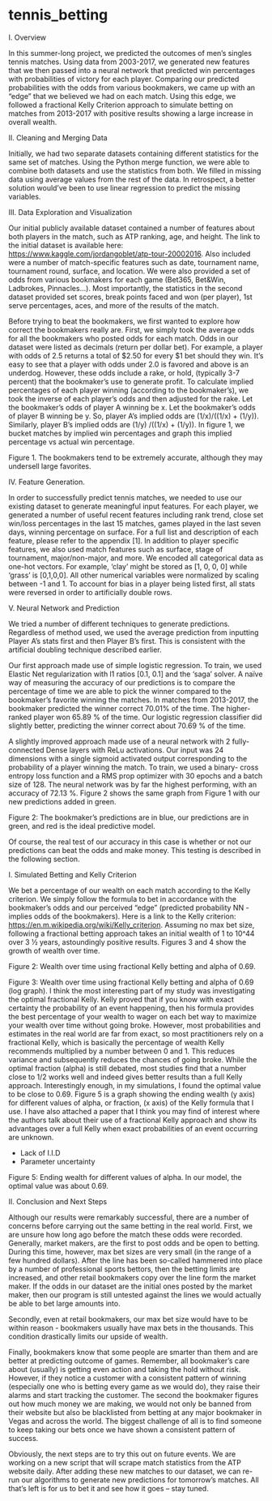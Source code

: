 # tennis_betting
I.	Overview

In this summer-long project, we predicted the outcomes of men’s singles tennis matches. Using data from 2003-2017, we generated new features that we then passed into a neural network that predicted win percentages with probabilities of victory for each player. Comparing our predicted probabilities with the odds from various bookmakers, we came up with an “edge” that we believed we had on each match. Using this edge, we followed a fractional Kelly Criterion approach to simulate betting on matches from 2013-2017 with positive results showing a large increase in overall wealth. 



II.	Cleaning and Merging Data

Initially, we had two separate datasets containing different statistics for the same set of matches. Using the Python merge function, we were able to combine both datasets and use the statistics from both. We filled in missing data using average values from the rest of the data. In retrospect, a better solution would’ve been to use linear regression to predict the missing variables. 


III.	Data Exploration and Visualization


Our initial publicly available dataset contained a number of features about both players in the match, such as ATP ranking, age, and height. The link to the initial dataset is available here: https://www.kaggle.com/jordangoblet/atp-tour-20002016. Also included were a number of match-specific features such as date, tournament name, tournament round, surface, and location. We were also provided a set of odds from various bookmakers for each game (Bet365, Bet&Win, Ladbrokes, Pinnacles...). Most importantly, the statistics in the second dataset provided set scores, break points faced and won (per player), 1st serve percentages, aces, and more of the results of the match. 

Before trying to beat the bookmakers, we first wanted to explore how correct the bookmakers really are. First, we simply took the average odds for all the bookmakers who posted odds for each match. Odds in our dataset were listed as decimals (return per dollar bet). For example, a player with odds of 2.5 returns a total of $2.50 for every $1 bet should they win. It’s easy to see that a player with odds under 2.0 is favored and above is an underdog. However, these odds include a rake, or hold, (typically 3-7 percent) that the bookmaker’s use to generate profit. To calculate implied percentages of each player winning (according to the bookmaker’s), we took the inverse of each player’s odds and then adjusted for the rake. Let the bookmaker’s odds of player A winning be x. Let the bookmaker’s odds of player B winning be y. So, player A’s implied odds are (1/x)/((1/x) + (1/y)). Similarly, player B’s implied odds are (1/y) /((1/x) + (1/y)). In figure 1, we bucket matches by implied win percentages and graph this implied percentage vs actual win percentage. 

 

Figure 1. The bookmakers tend to be extremely accurate, although they may undersell large favorites.

IV.	Feature Generation.

In order to successfully predict tennis matches, we needed to use our existing dataset to generate meaningful input features. For each player, we generated a number of useful recent features including rank trend, close set win/loss percentages in the last 15 matches, games played in the last seven days, winning percentage on surface. For a full list and description of each feature, please refer to the appendix [1]. In addition to player specific features, we also used match features such as surface, stage of tournament, major/non-major, and more. We encoded all categorical data as one-hot vectors. For example, ‘clay’ might be stored as [1, 0, 0, 0] while ‘grass’ is [0,1,0,0]. All other numerical variables were normalized by scaling between -1 and 1. To account for bias in a player being listed first, all stats were reversed in order to artificially double rows. 

V.	Neural Network and Prediction

We tried a number of different techniques to generate predictions. Regardless of method used, we used the average prediction from inputting Player A’s stats first and then Player B’s first. This is consistent with the artificial doubling technique described earlier.

Our first approach made use of simple logistic regression. To train, we used Elastic Net regularization with l1 ratios [0.1, 0.1] and the ‘saga’ solver. A naïve way of measuring the accuracy of our predictions is to compare the percentage of time we are able to pick the winner compared to the bookmaker’s favorite winning the matches. In matches from 2013-2017, the bookmaker predicted the winner correct 70.01% of the time. The higher-ranked player won 65.89 % of the time. Our logistic regression classifier did slightly better, predicting the winner correct about 70.69 % of the time. 

A slightly improved approach made use of a neural network with 2 fully-connected Dense layers with ReLu activations. Our input was 24 dimensions with a single sigmoid activated output corresponding to the probability of a player winning the match. To train, we used a binary- cross entropy loss function and a RMS prop optimizer with 30 epochs and a batch size of 128. The neural network was by far the highest performing, with an accuracy of 72.13 %. Figure 2 shows the same graph from Figure 1 with our new predictions added in green. 

 
Figure 2: The bookmaker’s predictions are in blue, our predictions are in green, and red is the ideal predictive model.

Of course, the real test of our accuracy in this case is whether or not our predictions can beat the odds and make money. This testing is described in the following section.

I.	Simulated Betting and Kelly Criterion

We bet a percentage of our wealth on each match according to the Kelly criterion. We simply follow the formula to bet in accordance with the bookmaker’s odds and our perceived “edge” (predicted probability NN - implies odds of the bookmakers). Here is a link to the Kelly criterion: https://en.m.wikipedia.org/wiki/Kelly_criterion. Assuming no max bet size, following a fractional betting approach takes an initial wealth of 1 to 10^44 over 3 ½ years, astoundingly positive results. Figures 3 and 4 show the growth of wealth over time. 


 

Figure 2: Wealth over time using fractional Kelly betting and alpha of 0.69.

 
Figure 3: Wealth over time using fractional Kelly betting and alpha of 0.69 (log graph). 
I think the most interesting part of my study was investigating the optimal fractional Kelly. Kelly proved that if you know with exact certainty the probability of an event happening, then his formula provides the best percentage of your wealth to wager on each bet way to maximize your wealth over time without going broke. However, most probabilities and estimates in the real world are far from exact, so most practitioners rely on a fractional Kelly, which is basically the percentage of wealth Kelly recommends multiplied by a number between 0 and 1. This reduces variance and subsequently reduces the chances of going broke. While the optimal fraction (alpha) is still debated, most studies find that a number close to 1/2 works well and indeed gives better results than a full Kelly approach. Interestingly enough, in my simulations, I found the optimal value to be close to 0.69.  Figure 5 is a graph showing the ending wealth (y axis) for different values of alpha, or fraction, (x axis) of the Kelly formula that I use. I have also attached a paper that I think you may find of interest where the authors talk about their use of a fractional Kelly approach and show its advantages over a full Kelly when exact probabilities of an event occurring are unknown. 

-   Lack of I.I.D
-	Parameter uncertainty

 

Figure 5: Ending wealth for different values of alpha. In our model, the optimal value was about 0.69.


II.	Conclusion and Next Steps

Although our results were remarkably successful, there are a number of concerns before carrying out the same betting in the real world. First, we are unsure how long ago before the match these odds were recorded. Generally, market makers, are the first to post odds and be open to betting. During this time, however, max bet sizes are very small (in the range of a few hundred dollars). After the line has been so-called hammered into place by a number of professional sports bettors, then the betting limits are increased, and other retail bookmakers copy over the line form the market maker. If the odds in our dataset are the initial ones posted by the market maker, then our program is still untested against the lines we would actually be able to bet large amounts into. 

Secondly, even at retail bookmakers, our max bet size would have to be within reason - bookmakers usually have max bets in the thousands. This condition drastically limits our upside of wealth. 

Finally, bookmakers know that some people are smarter than them and are better at predicting outcome of games. Remember, all bookmaker’s care about (usually) is getting even action and taking the hold without risk. However, if they notice a customer with a consistent pattern of winning (especially one who is betting every game as we would do), they raise their alarms and start tracking the customer. The second the bookmaker figures out how much money we are making, we would not only be banned from their website but also be blacklisted from betting at any major bookmaker in Vegas and across the world. The biggest challenge of all is to find someone to keep taking our bets once we have shown a consistent pattern of success.

Obviously, the next steps are to try this out on future events. We are working on a new script that will scrape match statistics from the ATP website daily.  After adding these new matches to our dataset, we can re-run our algorithms to generate new predictions for tomorrow’s matches. All that’s left is for us to bet it and see how it goes – stay tuned. 

